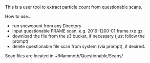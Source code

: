 This is a user tool to extract particle count from questionable scans.


How to use...
 - run snowcount from any Directory
 - input questionable FRAME scan, e.g. 2019-1200-01.frame.rxp.gz
 - download the file from the s3 bucket, if necessary (just follow the prompt)
 - delete questionable file scan from system (via prompt), if desired.

Scan files are located in ~/Mammoth/Questionable/Scans/
